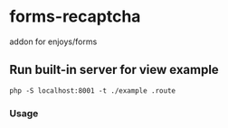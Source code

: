 # forms-recaptcha
addon for enjoys/forms

## Run built-in server for view example
```shell
php -S localhost:8001 -t ./example .route
```

### Usage

```php 

```
